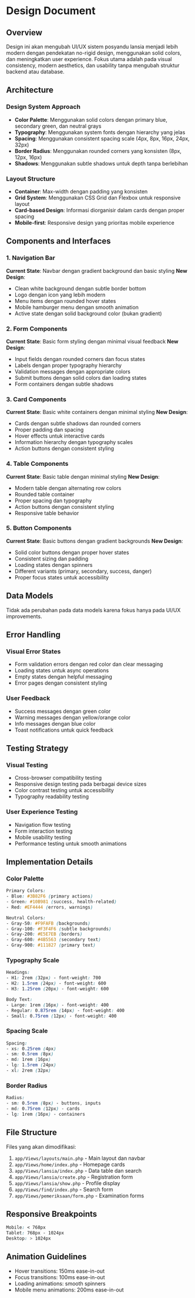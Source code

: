 # Design Document

## Overview

Design ini akan mengubah UI/UX sistem posyandu lansia menjadi lebih modern dengan pendekatan no-rigid design, menggunakan solid colors, dan meningkatkan user experience. Fokus utama adalah pada visual consistency, modern aesthetics, dan usability tanpa mengubah struktur backend atau database.

## Architecture

### Design System Approach
- **Color Palette**: Menggunakan solid colors dengan primary blue, secondary green, dan neutral grays
- **Typography**: Menggunakan system fonts dengan hierarchy yang jelas
- **Spacing**: Menggunakan consistent spacing scale (4px, 8px, 16px, 24px, 32px)
- **Border Radius**: Menggunakan rounded corners yang konsisten (8px, 12px, 16px)
- **Shadows**: Menggunakan subtle shadows untuk depth tanpa berlebihan

### Layout Structure
- **Container**: Max-width dengan padding yang konsisten
- **Grid System**: Menggunakan CSS Grid dan Flexbox untuk responsive layout
- **Card-based Design**: Informasi diorganisir dalam cards dengan proper spacing
- **Mobile-first**: Responsive design yang prioritas mobile experience

## Components and Interfaces

### 1. Navigation Bar
**Current State**: Navbar dengan gradient background dan basic styling
**New Design**:
- Clean white background dengan subtle border bottom
- Logo dengan icon yang lebih modern
- Menu items dengan rounded hover states
- Mobile hamburger menu dengan smooth animation
- Active state dengan solid background color (bukan gradient)

### 2. Form Components
**Current State**: Basic form styling dengan minimal visual feedback
**New Design**:
- Input fields dengan rounded corners dan focus states
- Labels dengan proper typography hierarchy
- Validation messages dengan appropriate colors
- Submit buttons dengan solid colors dan loading states
- Form containers dengan subtle shadows

### 3. Card Components
**Current State**: Basic white containers dengan minimal styling
**New Design**:
- Cards dengan subtle shadows dan rounded corners
- Proper padding dan spacing
- Hover effects untuk interactive cards
- Information hierarchy dengan typography scales
- Action buttons dengan consistent styling

### 4. Table Components
**Current State**: Basic table dengan minimal styling
**New Design**:
- Modern table dengan alternating row colors
- Rounded table container
- Proper spacing dan typography
- Action buttons dengan consistent styling
- Responsive table behavior

### 5. Button Components
**Current State**: Basic buttons dengan gradient backgrounds
**New Design**:
- Solid color buttons dengan proper hover states
- Consistent sizing dan padding
- Loading states dengan spinners
- Different variants (primary, secondary, success, danger)
- Proper focus states untuk accessibility

## Data Models

Tidak ada perubahan pada data models karena fokus hanya pada UI/UX improvements.

## Error Handling

### Visual Error States
- Form validation errors dengan red color dan clear messaging
- Loading states untuk async operations
- Empty states dengan helpful messaging
- Error pages dengan consistent styling

### User Feedback
- Success messages dengan green color
- Warning messages dengan yellow/orange color
- Info messages dengan blue color
- Toast notifications untuk quick feedback

## Testing Strategy

### Visual Testing
- Cross-browser compatibility testing
- Responsive design testing pada berbagai device sizes
- Color contrast testing untuk accessibility
- Typography readability testing

### User Experience Testing
- Navigation flow testing
- Form interaction testing
- Mobile usability testing
- Performance testing untuk smooth animations

## Implementation Details

### Color Palette
```css
Primary Colors:
- Blue: #3B82F6 (primary actions)
- Green: #10B981 (success, health-related)
- Red: #EF4444 (errors, warnings)

Neutral Colors:
- Gray-50: #F9FAFB (backgrounds)
- Gray-100: #F3F4F6 (subtle backgrounds)
- Gray-200: #E5E7EB (borders)
- Gray-600: #4B5563 (secondary text)
- Gray-900: #111827 (primary text)
```

### Typography Scale
```css
Headings:
- H1: 2rem (32px) - font-weight: 700
- H2: 1.5rem (24px) - font-weight: 600
- H3: 1.25rem (20px) - font-weight: 600

Body Text:
- Large: 1rem (16px) - font-weight: 400
- Regular: 0.875rem (14px) - font-weight: 400
- Small: 0.75rem (12px) - font-weight: 400
```

### Spacing Scale
```css
Spacing:
- xs: 0.25rem (4px)
- sm: 0.5rem (8px)
- md: 1rem (16px)
- lg: 1.5rem (24px)
- xl: 2rem (32px)
```

### Border Radius
```css
Radius:
- sm: 0.5rem (8px) - buttons, inputs
- md: 0.75rem (12px) - cards
- lg: 1rem (16px) - containers
```

## File Structure

Files yang akan dimodifikasi:
1. `app/Views/layouts/main.php` - Main layout dan navbar
2. `app/Views/home/index.php` - Homepage cards
3. `app/Views/lansia/index.php` - Data table dan search
4. `app/Views/lansia/create.php` - Registration form
5. `app/Views/lansia/show.php` - Profile display
6. `app/Views/find/index.php` - Search form
7. `app/Views/pemeriksaan/form.php` - Examination forms

## Responsive Breakpoints

```css
Mobile: < 768px
Tablet: 768px - 1024px
Desktop: > 1024px
```

## Animation Guidelines

- Hover transitions: 150ms ease-in-out
- Focus transitions: 100ms ease-in-out
- Loading animations: smooth spinners
- Mobile menu animations: 200ms ease-in-out